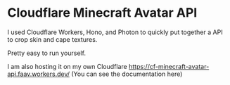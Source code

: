 # Cloudflare Minecraft Avatar API

I used Cloudflare Workers, Hono, and Photon to quickly put together a API to crop skin and cape textures.

Pretty easy to run yourself.

I am also hosting it on my own Cloudflare https://cf-minecraft-avatar-api.faav.workers.dev/ (You can see the documentation here)